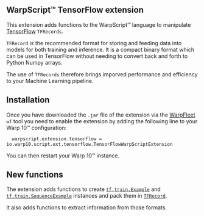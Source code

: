 ## WarpScript™ TensorFlow extension

This extension adds functions to the WarpScript™ language to manipulate [TensorFlow](https://tensorflow.org/) `TFRecords`.

`TFRecord` is the recommended format for storing and feeding data into models for both training and inference. It is a compact binary format which can be used in TensorFlow without needing to convert back and forth to Python Numpy arrays.

The use of `TFRecords` therefore brings imporved performance and efficiency to your Machine Learning pipeline.

## Installation

Once you have downloaded the `.jar` file of the extension via the [WarpFleet](https://warpfleet.senx.io) `wf` tool you need to enable the extension by adding the following line to your Warp 10™ configuration:

```
  warpscript.extension.tensorflow = io.warp10.script.ext.tensorflow.TensorFlowWarpScriptExtension
```

You can then restart your Warp 10™ instance.

## New functions

The extension adds functions to create [`tf.train.Example`](https://www.tensorflow.org/tutorials/load_data/tf_records#tfexample) and [`tf.train.SequenceExample`](https://www.tensorflow.org/api_docs/python/tf/train/SequenceExample) instances and pack them in [`TFRecord`](https://www.tensorflow.org/alpha/tutorials/load_data/tf_records#tfrecords_format_details).

It also adds functions to extract information from those formats.